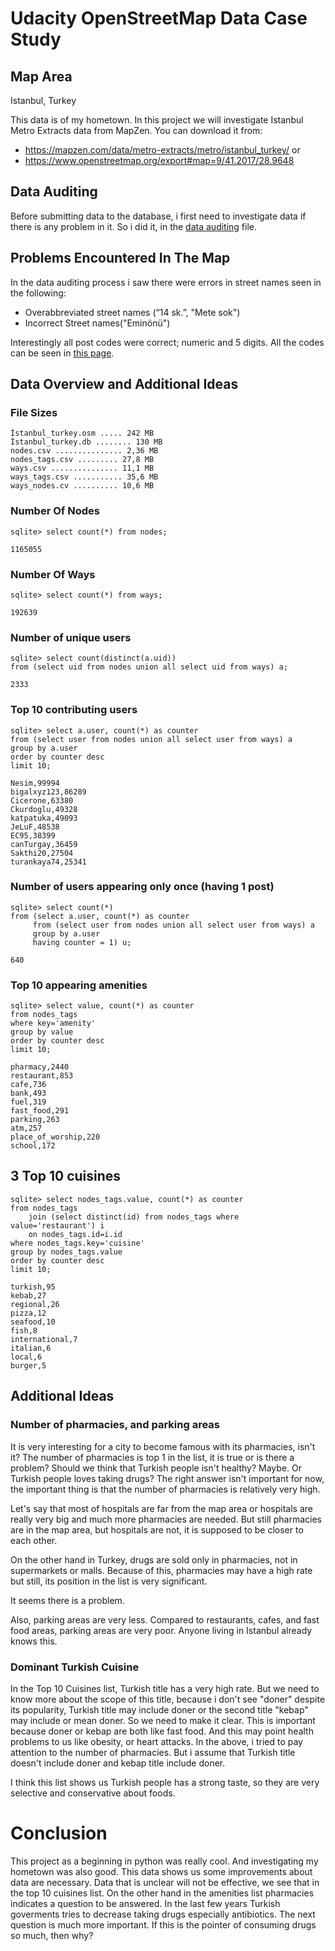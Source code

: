 # Udacity OpenStreetMap Data Case Study
## Map Area

Istanbul, Turkey

This data is of my hometown. In this project we will investigate Istanbul Metro Extracts data from MapZen. You can download it from:

- https://mapzen.com/data/metro-extracts/metro/istanbul_turkey/ or
- https://www.openstreetmap.org/export#map=9/41.2017/28.9648 

## Data Auditing

Before submitting data to the database, i  first need to investigate data if there is any problem in it. So i did it, in the <a href="https://github.com/yamacyilmaz-koczer/udacity_openstreetmap/blob/master/Udacity_OpenStreetMap_DataAuditing.html">data auditing</a> file.


## Problems Encountered In The Map
In the data auditing process i saw there were errors in street names seen in the following:
- Overabbreviated street names (“14 sk.”, "Mete sok")
- Incorrect Street names("Eminönü")

Interestingly all post codes were correct; numeric and 5 digits.
All the codes can be seen in <a href="https://github.com/yamacyilmaz-koczer/udacity_openstreetmap/blob/master/Udacity_OpenStreetMap_Problems.html">this page</a>.

## Data Overview and Additional Ideas
### File Sizes

```
İstanbul_turkey.osm ..... 242 MB
İstanbul_turkey.db ........ 130 MB
nodes.csv ............... 2,36 MB
nodes_tags.csv ......... 27,8 MB
ways.csv ............... 11,1 MB
ways_tags.csv ........... 35,6 MB
ways_nodes.cv .......... 10,6 MB 
```

### Number Of Nodes

```
sqlite> select count(*) from nodes;

1165055
```

### Number Of Ways

```
sqlite> select count(*) from ways;

192639
```

### Number of unique users

```
sqlite> select count(distinct(a.uid))
from (select uid from nodes union all select uid from ways) a;

2333
```
### Top 10 contributing users

```
sqlite> select a.user, count(*) as counter
from (select user from nodes union all select user from ways) a
group by a.user
order by counter desc
limit 10;

Nesim,99994
bigalxyz123,86289
Cicerone,63380
Ckurdoglu,49328
katpatuka,49093
JeLuF,48538
EC95,38399
canTurgay,36459
Sakthi20,27504
turankaya74,25341
```

### Number of users appearing only once (having 1 post)

```
sqlite> select count(*) 
from (select a.user, count(*) as counter
     from (select user from nodes union all select user from ways) a
     group by a.user
     having counter = 1) u;

640
```

### Top 10 appearing amenities

```
sqlite> select value, count(*) as counter
from nodes_tags
where key='amenity'
group by value
order by counter desc
limit 10;

pharmacy,2440
restaurant,853
cafe,736
bank,493
fuel,319
fast_food,291
parking,263
atm,257
place_of_worship,220
school,172
```

## 3 Top 10 cuisines

```
sqlite> select nodes_tags.value, count(*) as counter
from nodes_tags 
    join (select distinct(id) from nodes_tags where value='restaurant') i
    on nodes_tags.id=i.id 
where nodes_tags.key='cuisine' 
group by nodes_tags.value 
order by counter desc 
limit 10;

turkish,95
kebab,27
regional,26
pizza,12
seafood,10
fish,8
international,7
italian,6
local,6
burger,5
```

## Additional Ideas
### Number of pharmacies, and parking areas
It is very interesting for a city to become famous with its pharmacies, isn't it? The number of pharmacies is top 1 in the list, it is true or is there a problem? Should we think that Turkish people isn't healthy? Maybe. Or Turkish people loves taking drugs? The right answer isn't important for now, the important thing is that the number of pharmacies is relatively very high.

Let's say that most of hospitals are far from the map area or hospitals are really very big and much more pharmacies are needed. But still pharmacies are in the map area, but hospitals are not, it is supposed to be closer to each other. 

On the other hand in Turkey, drugs are sold only in pharmacies, not in supermarkets or malls. Because of this, pharmacies may have a high rate but still, its position in the list is very significant.

It seems there is a problem.

Also, parking areas are very less. Compared to restaurants, cafes, and fast food areas, parking areas are very poor. Anyone living in Istanbul already knows this.

### Dominant Turkish Cuisine
In the Top 10 Cuisines list, Turkish title has a very high rate. But we need to know more about the scope of this title, because i don't see "doner" despite its popularity, Turkish title may include doner or the second title "kebap" may include or mean doner. So we need to make it clear. This is important because doner or kebap are both like fast food. And this may point health problems to us like obesity, or heart attacks. In the above, i tried to pay attention to the number of pharmacies. But i assume that Turkish title doesn't include doner and kebap title include doner.

I think this list shows us Turkish people has a strong taste, so they are very selective and conservative about foods.  

# Conclusion
This project as a beginning in python was really cool. And investigating my hometown was also good. This data shows us some improvements about data are necessary. Data that is unclear will not be effective, we see that in the top 10 cuisines list. On the other hand in the amenities list pharmacies indicates a question to be answered. In the last few years Turkish goverments tries to decrease taking drugs especially antibiotics. The next question is much more important. If this is the pointer of consuming drugs so much, then why?


